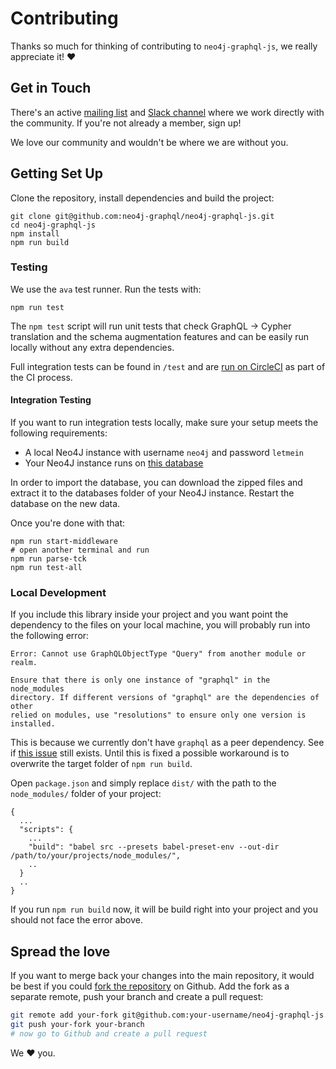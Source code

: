 # Contributing

Thanks so much for thinking of contributing to `neo4j-graphql-js`, we really
appreciate it! :heart:

## Get in Touch

There's an active [mailing list](https://groups.google.com/forum/#!forum/neo4j)
and [Slack channel](https://neo4j.com/slack) where we work directly with the
community.
If you're not already a member, sign up!

We love our community and wouldn't be where we are without you.

## Getting Set Up

Clone the repository, install dependencies and build the project:

```
git clone git@github.com:neo4j-graphql/neo4j-graphql-js.git
cd neo4j-graphql-js
npm install
npm run build
```

### Testing

We use the `ava` test runner. Run the tests with:

```
npm run test
```

The `npm test` script will run unit tests that check GraphQL -> Cypher
translation and the schema augmentation features and can be easily run locally
without any extra dependencies.

Full integration tests can be found in `/test` and are
[run on CircleCI](https://circleci.com/gh/neo4j-graphql/neo4j-graphql-js) as
part of the CI process.

#### Integration Testing

If you want to run integration tests locally, make sure your setup meets the
following requirements:

- A local Neo4J instance with username `neo4j` and password `letmein`
- Your Neo4J instance runs on [this database](https://s3.amazonaws.com/neo4j-sandbox-usecase-datastores/v3_5/recommendations.db.zip)

In order to import the database, you can download the zipped files and extract
it to the databases folder of your Neo4J instance. Restart the database on the
new data.

Once you're done with that:

```
npm run start-middleware
# open another terminal and run
npm run parse-tck
npm run test-all
```

### Local Development

If you include this library inside your project and you want point the
dependency to the files on your local machine, you will probably run into the
following error:

```
Error: Cannot use GraphQLObjectType "Query" from another module or realm.

Ensure that there is only one instance of "graphql" in the node_modules
directory. If different versions of "graphql" are the dependencies of other
relied on modules, use "resolutions" to ensure only one version is installed.
```

This is because we currently don't have `graphql` as a peer dependency. See if
[this issue](https://github.com/neo4j-graphql/neo4j-graphql-js/issues/249) still
exists. Until this is fixed a possible workaround is to overwrite the target
folder of `npm run build`.

Open `package.json` and simply replace `dist/` with the path to the
`node_modules/` folder of your project:

```
{
  ...
  "scripts": {
    ...
    "build": "babel src --presets babel-preset-env --out-dir /path/to/your/projects/node_modules/",
    ..
  }
  ..
}

```

If you run `npm run build` now, it will be build right into your project and you
should not face the error above.

## Spread the love

If you want to merge back your changes into the main repository, it would be
best if you could [fork the repository](https://help.github.com/en/articles/fork-a-repo)
on Github. Add the fork as a separate remote, push your branch and create a pull
request:

```sh
git remote add your-fork git@github.com:your-username/neo4j-graphql-js.git
git push your-fork your-branch
# now go to Github and create a pull request
```

We :heart: you.

